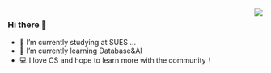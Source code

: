  <img align="right" src="https://github-readme-stats.vercel.app/api?username=1EM0NS&show_icons=true&hide_title=true&theme=synthwave" />
   
### Hi there 👋
- 📖 I’m currently studying at SUES ...
- 🌱 I’m currently learning Database&AI
- 💻 I love CS and hope to learn more with the community！
<!-- - 👯 I’m looking to collaborate on ... -->
<!-- - 🤔 I’m looking for help with ... -->
<!-- - 💬 Ask me about ... -->
<!-- - 📫 How to reach me:  -->
<!-- - 😄 Pronouns: ...
- ⚡ Fun fact: ... -->
